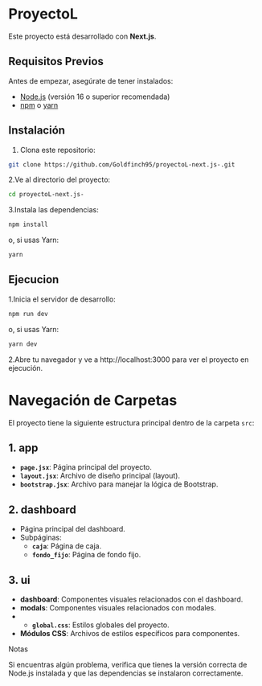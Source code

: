 # ProyectoL 

Este proyecto está desarrollado con **Next.js**.

## Requisitos Previos

Antes de empezar, asegúrate de tener instalados:

- [Node.js](https://nodejs.org/) (versión 16 o superior recomendada)
- [npm](https://www.npmjs.com/) o [yarn](https://yarnpkg.com/)

## Instalación

1. Clona este repositorio:
```bash
git clone https://github.com/Goldfinch95/proyectoL-next.js-.git
```
2.Ve al directorio del proyecto:
```bash
cd proyectoL-next.js-
```
3.Instala las dependencias:
```bash
npm install
```
o, si usas Yarn:
```bash
yarn
```
## Ejecucion

1.Inicia el servidor de desarrollo:
```bash
npm run dev
```
o, si usas Yarn:
```bash
yarn dev
```
2.Abre tu navegador y ve a http://localhost:3000 para ver el proyecto en ejecución.

# Navegación de Carpetas

El proyecto tiene la siguiente estructura principal dentro de la carpeta `src`:

## **1. app**
- **`page.jsx`**: Página principal del proyecto.
- **`layout.jsx`**: Archivo de diseño principal (layout).
- **`bootstrap.jsx`**: Archivo para manejar la lógica de Bootstrap.

## **2. dashboard**
- Página principal del dashboard.
- Subpáginas:
  - **`caja`**: Página de caja.
  - **`fondo_fijo`**: Página de fondo fijo.

## **3. ui**
- **dashboard**: Componentes visuales relacionados con el dashboard.
- **modals**: Componentes visuales relacionados con modales.
- - **`global.css`**: Estilos globales del proyecto.
- **Módulos CSS**: Archivos de estilos específicos para componentes.

Notas

Si encuentras algún problema, verifica que tienes la versión correcta de Node.js instalada y que las dependencias se instalaron correctamente.

